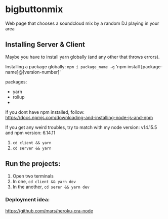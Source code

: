 # bigbuttonmix

Web page that chooses a soundcloud mix by a random DJ playing in your area

## Installing Server & Client
Maybe you have to install yarn globally (and any other that throws errors).

Installing a package globally:
`npm i package_name -g`
'npm install [package-name]@[version-number]'

packages:
* yarn
* rollup
* 

If you dont have npm installed, follow:
https://docs.npmjs.com/downloading-and-installing-node-js-and-npm

If you get any weird troubles, try to match with my node version: v14.15.5 and npm version: 6.14.11

1. `cd client && yarn`
2. `cd server && yarn`


## Run the projects:
1. Open two terminals
2. In one, `cd client && yarn dev`
3. In the another, `cd serer && yarn dev`

### Deployment idea:
https://github.com/mars/heroku-cra-node
